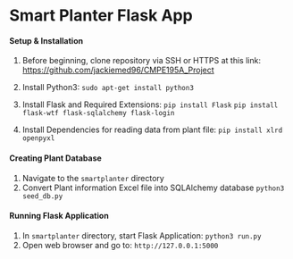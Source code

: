# Smart Planter Flask App

#### Setup & Installation
1. Before beginning, clone repository via SSH or HTTPS at this link:
https://github.com/jackiemed96/CMPE195A_Project

2. Install Python3:
```sudo apt-get install python3```
3. Install Flask and Required Extensions:
```pip install Flask```
```pip install flask-wtf flask-sqlalchemy flask-login```
4. Install Dependencies for reading data from plant file:
```pip install xlrd openpyxl```

#### Creating Plant Database
1. Navigate to the ```smartplanter``` directory
2. Convert Plant information Excel file into SQLAlchemy database
```python3 seed_db.py```

#### Running Flask Application
1. In ```smartplanter``` directory, start Flask Application:
```python3 run.py```
2. Open web browser and go to:
```http://127.0.0.1:5000```
